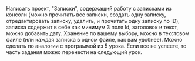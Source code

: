 Написать проект, "Записки", содержащий работу с записками из консоли (можно прочитать все записки, создать одну записку, отредактировать записку, удалить, и прочитать одну записку по ID), записка содержит в себе как минимум 3 поля Id, заголовок и текст, можно добавить дату. Хранение по вашему выбору, можно в текстовом файле (или каждая записка в одном файле, как вам удобнее). Можно сделать по аналогии с программой из 5 урока. Если все не успеете, то часть задания можно перенести на следующий урок.
